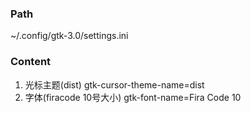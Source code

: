 ### Path
~/.config/gtk-3.0/settings.ini

### Content
1. 光标主题(dist)
gtk-cursor-theme-name=dist
2. 字体(firacode 10号大小)
gtk-font-name=Fira Code 10